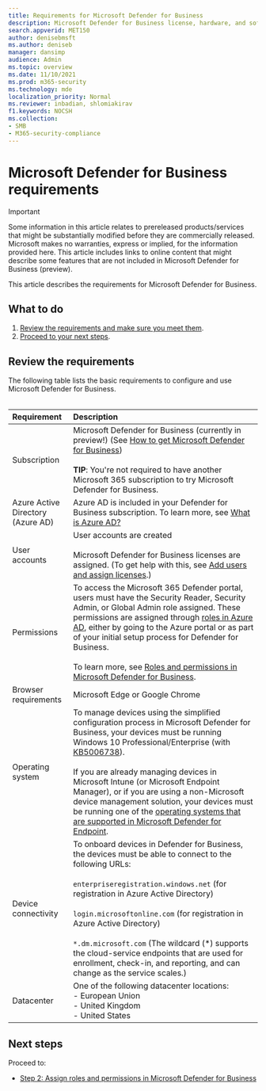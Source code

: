```yaml
---
title: Requirements for Microsoft Defender for Business
description: Microsoft Defender for Business license, hardware, and software requirements
search.appverid: MET150
author: denisebmsft
ms.author: deniseb
manager: dansimp 
audience: Admin
ms.topic: overview
ms.date: 11/10/2021
ms.prod: m365-security
ms.technology: mde
localization_priority: Normal
ms.reviewer: inbadian, shlomiakirav
f1.keywords: NOCSH 
ms.collection: 
- SMB
- M365-security-compliance
---
```


# Microsoft Defender for Business requirements

> [!IMPORTANT]
> Some information in this article relates to prereleased products/services that might be substantially modified before they are commercially released. Microsoft makes no warranties, express or implied, for the information provided here. This article includes links to online content that might describe some features that are not included in Microsoft Defender for Business (preview).

This article describes the requirements for Microsoft Defender for Business.

## What to do

1. [Review the requirements and make sure you meet them](#review-the-requirements).
2. [Proceed to your next steps](#next-steps).

## Review the requirements

The following table lists the basic requirements to configure and use Microsoft Defender for Business. <br/><br/>

| Requirement | Description |
|:---|:---|
| Subscription | Microsoft Defender for Business (currently in preview!) (See [How to get Microsoft Defender for Business](get-defender-business.md))<br/><br/>**TIP**: You're not required to have another Microsoft 365 subscription to try Microsoft Defender for Business. |
| Azure Active Directory (Azure AD) | Azure AD is included in your Defender for Business subscription. To learn more, see [What is Azure AD?](/azure/active-directory/fundamentals/active-directory-whatis) |
| User accounts | User accounts are created<br/><br/>Microsoft Defender for Business licenses are assigned. (To get help with this, see [Add users and assign licenses](../../admin/add-users/add-users.md).) |
| Permissions  | To access the Microsoft 365 Defender portal, users must have the Security Reader, Security Admin, or Global Admin role assigned. These permissions are assigned through [roles in Azure AD](mdb-roles-permissions.md), either by going to the Azure portal or as part of your initial setup process for Defender for Business.<br/><br/>To learn more, see [Roles and permissions in Microsoft Defender for Business](mdb-roles-permissions.md). |
| Browser requirements | Microsoft Edge or Google Chrome |
| Operating system | To manage devices using the simplified configuration process in Microsoft Defender for Business, your devices must be running Windows 10 Professional/Enterprise (with [KB5006738](https://support.microsoft.com/topic/october-26-2021-kb5006738-os-builds-19041-1320-19042-1320-and-19043-1320-preview-ccbce6bf-ae00-4e66-9789-ce8e7ea35541)). <br/><br/>If you are already managing devices in Microsoft Intune (or Microsoft Endpoint Manager), or if you are using a non-Microsoft device management solution, your devices must be running one of the [operating systems that are supported in Microsoft Defender for Endpoint](../defender-endpoint/minimum-requirements.md). |
| Device connectivity | To onboard devices in Defender for Business, the devices must be able to connect to the following URLs: <br/><br/>`enterpriseregistration.windows.net` (for registration in Azure Active Directory)<br/><br/>`login.microsoftonline.com` (for registration in Azure Active Directory)<br/><br/>`*.dm.microsoft.com` (The wildcard (*) supports the cloud-service endpoints that are used for enrollment, check-in, and reporting, and can change as the service scales.) | 
| Datacenter | One of the following datacenter locations: <br/>- European Union <br/>- United Kingdom <br/>- United States |

## Next steps

Proceed to:

- [Step 2: Assign roles and permissions in Microsoft Defender for Business](mdb-roles-permissions.md)